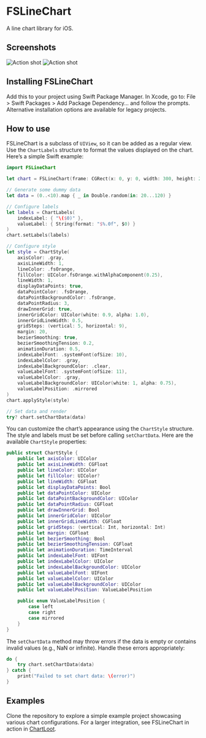 # FSLineChart

A line chart library for iOS.

## Screenshots

![Action shot](Screenshots/screenshot-1.webp) 
![Action shot](Screenshots/screenshot-2.webp)

## Installing FSLineChart

Add this to your project using Swift Package Manager. In Xcode, go to: File > Swift Packages > Add Package Dependency... and follow the prompts. Alternative installation options are available for legacy projects.

## How to use

FSLineChart is a subclass of `UIView`, so it can be added as a regular view. Use the `ChartLabels` structure to format the values displayed on the chart. Here’s a simple Swift example:

```swift
import FSLineChart

let chart = FSLineChart(frame: CGRect(x: 0, y: 0, width: 300, height: 200))

// Generate some dummy data
let data = (0..<10).map { _ in Double.random(in: 20...120) }

// Configure labels
let labels = ChartLabels(
    indexLabel: { "\($0)" },
    valueLabel: { String(format: "$%.0f", $0) }
)
chart.setLabels(labels)

// Configure style
let style = ChartStyle(
    axisColor: .gray,
    axisLineWidth: 1,
    lineColor: .fsOrange,
    fillColor: UIColor.fsOrange.withAlphaComponent(0.25),
    lineWidth: 1,
    displayDataPoints: true,
    dataPointColor: .fsOrange,
    dataPointBackgroundColor: .fsOrange,
    dataPointRadius: 3,
    drawInnerGrid: true,
    innerGridColor: UIColor(white: 0.9, alpha: 1.0),
    innerGridLineWidth: 0.5,
    gridSteps: (vertical: 5, horizontal: 9),
    margin: 20,
    bezierSmoothing: true,
    bezierSmoothingTension: 0.2,
    animationDuration: 0.5,
    indexLabelFont: .systemFont(ofSize: 10),
    indexLabelColor: .gray,
    indexLabelBackgroundColor: .clear,
    valueLabelFont: .systemFont(ofSize: 11),
    valueLabelColor: .gray,
    valueLabelBackgroundColor: UIColor(white: 1, alpha: 0.75),
    valueLabelPosition: .mirrored
)
chart.applyStyle(style)

// Set data and render
try? chart.setChartData(data)
```

You can customize the chart’s appearance using the `ChartStyle` structure. The style and labels must be set before calling `setChartData`. Here are the available `ChartStyle` properties:

```swift
public struct ChartStyle {
    public let axisColor: UIColor
    public let axisLineWidth: CGFloat
    public let lineColor: UIColor
    public let fillColor: UIColor?
    public let lineWidth: CGFloat
    public let displayDataPoints: Bool
    public let dataPointColor: UIColor
    public let dataPointBackgroundColor: UIColor
    public let dataPointRadius: CGFloat
    public let drawInnerGrid: Bool
    public let innerGridColor: UIColor
    public let innerGridLineWidth: CGFloat
    public let gridSteps: (vertical: Int, horizontal: Int)
    public let margin: CGFloat
    public let bezierSmoothing: Bool
    public let bezierSmoothingTension: CGFloat
    public let animationDuration: TimeInterval
    public let indexLabelFont: UIFont
    public let indexLabelColor: UIColor
    public let indexLabelBackgroundColor: UIColor
    public let valueLabelFont: UIFont
    public let valueLabelColor: UIColor
    public let valueLabelBackgroundColor: UIColor
    public let valueLabelPosition: ValueLabelPosition

    public enum ValueLabelPosition {
        case left
        case right
        case mirrored
    }
}
```

The `setChartData` method may throw errors if the data is empty or contains invalid values (e.g., NaN or infinite). Handle these errors appropriately:

```swift
do {
    try chart.setChartData(data)
} catch {
    print("Failed to set chart data: \(error)")
}
```

## Examples

Clone the repository to explore a simple example project showcasing various chart configurations. For a larger integration, see FSLineChart in action in [ChartLoot](https://github.com/ArthurGuibert/ChartLoot).
